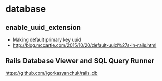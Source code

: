 # database

## enable_uuid_extension

- Making default primary key uuid
- http://blog.mccartie.com/2015/10/20/default-uuid%27s-in-rails.html

## Rails Database Viewer and SQL Query Runner
https://github.com/igorkasyanchuk/rails_db
